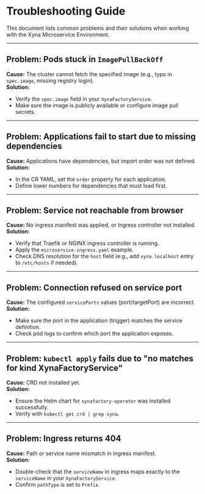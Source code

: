 # Troubleshooting Guide

This document lists common problems and their solutions when working with the Xyna Microservice Environment.

---

## Problem: Pods stuck in `ImagePullBackOff`

**Cause:** The cluster cannot fetch the specified image (e.g., typo in `spec.image`, missing registry login).  
**Solution:**  

- Verify the `spec.image` field in your `XynaFactoryService`.  
- Make sure the image is publicly available or configure image pull secrets.  

---

## Problem: Applications fail to start due to missing dependencies

**Cause:** Applications have dependencies, but import order was not defined.  
**Solution:**  

- In the CR YAML, set the `order` property for each application.  
- Define lower numbers for dependencies that must load first.  

---

## Problem: Service not reachable from browser

**Cause:** No ingress manifest was applied, or Ingress controller not installed.  
**Solution:**  

- Verify that Traefik or NGINX ingress controller is running.  
- Apply the `microservice-ingress.yaml` example.  
- Check DNS resolution for the `host` field (e.g., add `xyna.localhost` entry to `/etc/hosts` if needed).  

---

## Problem: Connection refused on service port

**Cause:** The configured `servicePorts` values (port/targetPort) are incorrect.  
**Solution:**  

- Make sure the port in the application (trigger) matches the service definition.  
- Check pod logs to confirm which port the application exposes.  

---

## Problem: `kubectl apply` fails due to "no matches for kind XynaFactoryService"

**Cause:** CRD not installed yet.  
**Solution:**  

- Ensure the Helm chart for `xynafactory-operator` was installed successfully.  
- Verify with `kubectl get crd | grep xyna`.  

---

## Problem: Ingress returns 404

**Cause:** Path or service name mismatch in ingress manifest.  
**Solution:**  

- Double-check that the `serviceName` in ingress maps exactly to the `serviceName` in your `XynaFactoryService`.  
- Confirm `pathType` is set to `Prefix`.  
